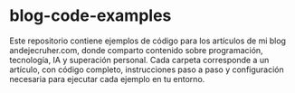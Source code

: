 # blog-code-examples
Este repositorio contiene ejemplos de código para los artículos de mi blog andejecruher.com, donde comparto contenido sobre programación, tecnología, IA y superación personal. Cada carpeta corresponde a un artículo, con código completo, instrucciones paso a paso y configuración necesaria para ejecutar cada ejemplo en tu entorno.

